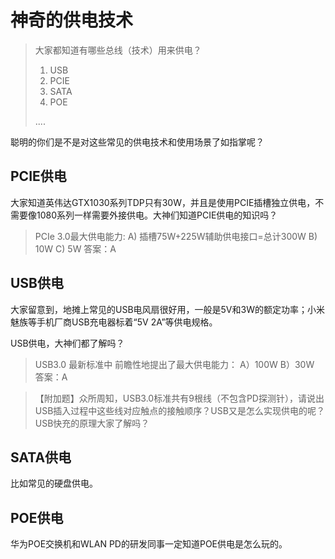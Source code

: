 # 神奇的供电技术

> 大家都知道有哪些总线（技术）用来供电？
> 1) USB
> 2) PCIE
> 3) SATA
> 4) POE
>
> ....

聪明的你们是不是对这些常见的供电技术和使用场景了如指掌呢？



## PCIE供电

大家知道英伟达GTX1030系列TDP只有30W，并且是使用PCIE插槽独立供电，不需要像1080系列一样需要外接供电。大神们知道PCIE供电的知识吗？

> PCIe 3.0最大供电能力: 
> A) 插槽75W+225W辅助供电接口=总计300W
> B) 10W
> C) 5W
> 答案：A



## USB供电

大家留意到，地摊上常见的USB电风扇很好用，一般是5V和3W的额定功率；小米魅族等手机厂商USB充电器标着“5V 2A”等供电规格。

USB供电，大神们都了解吗？

> USB3.0 最新标准中 前瞻性地提出了最大供电能力：
> A）100W
> B）30W
> 答案：A

> 【附加题】众所周知，USB3.0标准共有9根线（不包含PD探测针），请说出USB插入过程中这些线对应触点的接触顺序？USB又是怎么实现供电的呢？USB快充的原理大家了解吗？



## SATA供电

比如常见的硬盘供电。



## POE供电

华为POE交换机和WLAN PD的研发同事一定知道POE供电是怎么玩的。